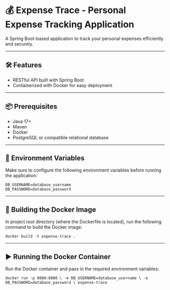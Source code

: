 # 💰 Expense Trace - Personal Expense Tracking Application

A Spring Boot-based application to track your personal expenses efficiently and securely.

---

## 🛠️ Features

- RESTful API built with Spring Boot
- Containerized with Docker for easy deployment

---

## 📦 Prerequisites

- Java 17+
- Maven
- Docker
- PostgreSQL or compatible relational database

---

## 🔐 Environment Variables

Make sure to configure the following environment variables before running the application:

```env
DB_USERNAME=database_username
DB_PASSWORD=database_password
```

---

## 🔧 Building the Docker Image
In project root directory (where the Dockerfile is located), run the following command to build the Docker image:

```env
docker build -t expense-trace .
```

---
## ▶️ Running the Docker Container
Run the Docker container and pass in the required environment variables:

```
docker run -p 8080:8080 \ -e DB_USERNAME=database_username \ -e DB_PASSWORD=database_password \ expense-trace
```
